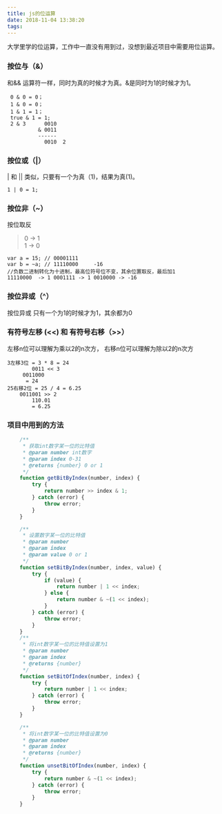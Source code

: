 ```yaml
---
title: js的位运算
date: 2018-11-04 13:38:20
tags:
---
```

大学里学的位运算，工作中一直没有用到过，没想到最近项目中需要用位运算。

### 按位与（&）
和&& 运算符一样，同时为真的时候才为真。&是同时为1的时候才为1。

```
 0 & 0 = 0；
 1 & 0 = 0；
 1 & 1 = 1；
 true & 1 = 1;
 2 & 3      0010
          & 0011
          ------
            0010  2
```
### 按位或（|）
| 和 || 类似，只要有一个为真（1)，结果为真(1)。
```
1 | 0 = 1;
```
### 按位非（~）
按位取反 
> 0 -> 1  
> 1 -> 0

```
var a = 15; // 00001111
var b = ~a; // 11110000     -16
//负数二进制转化为十进制，最高位符号位不变，其余位置取反，最后加1
11110000  -> 1 0001111 -> 1 0010000 -> -16

```

### 按位异或（^）
按位异或 只有一个为1的时候才为1，其余都为0

### 有符号左移 (<<) 和  有符号右移（>>）
左移n位可以理解为乘以2的n次方，
右移n位可以理解为除以2的n次方
```
3左移3位 = 3 * 8 = 24
        0011 << 3
     0011000
      = 24
25右移2位 = 25 / 4 = 6.25
    0011001 >> 2
        110.01
        = 6.25
```
### 项目中用到的方法

```javascript
    /**
     * 获取int数字某一位的比特值
     * @param number int数字
     * @param index 0-31
     * @returns {number} 0 or 1
     */
    function getBitByIndex(number, index) {
        try {
            return number >> index & 1;
        } catch (error) {
            throw error;
        }
    }

    /**
     * 设置数字某一位的比特值
     * @param number
     * @param index
     * @param value 0 or 1
     */
    function setBitByIndex(number, index, value) {
        try {
            if (value) {
                return number | 1 << index;
            } else {
                return number & ~(1 << index);
            }
        } catch (error) {
            throw error;
        }
    }
    /**
     * 将int数字某一位的比特值设置为1
     * @param number
     * @param index
     * @returns {number}
     */
    function setBitOfIndex(number, index) {
        try {
            return number | 1 << index;
        } catch (error) {
            throw error;
        }
    }

    /**
     * 将int数字某一位的比特值设置为0
     * @param number
     * @param index
     * @returns {number}
     */
    function unsetBitOfIndex(number, index) {
        try {
            return number & ~(1 << index);
        } catch (error) {
            throw error;
        }
    }
```
